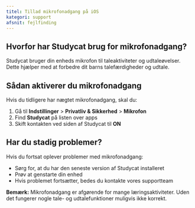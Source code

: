 ```yaml
---
titel: Tillad mikrofonadgang på iOS
kategori: support 
afsnit: fejlfinding
---
```

## Hvorfor har Studycat brug for mikrofonadgang?


Studycat bruger din enheds mikrofon til taleaktiviteter og udtaleøvelser. Dette hjælper med at forbedre dit barns talefærdigheder og udtale.  
  



## Sådan aktiverer du mikrofonadgang


Hvis du tidligere har nægtet mikrofonadgang, skal du:  
  



1. Gå til **Indstillinger** \> **Privatliv \& Sikkerhed** \> **Mikrofon**
2. Find **Studycat** på listen over apps
3. Skift kontakten ved siden af ​​Studycat til **ON**


## Har du stadig problemer?


Hvis du fortsat oplever problemer med mikrofonadgang:


* Sørg for, at du har den seneste version af Studycat installeret
* Prøv at genstarte din enhed
* Hvis problemet fortsætter, bedes du kontakte vores supportteam


**Bemærk:** Mikrofonadgang er afgørende for mange læringsaktiviteter. Uden det fungerer nogle tale- og udtalefunktioner muligvis ikke korrekt.
